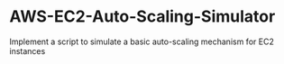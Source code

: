 # AWS-EC2-Auto-Scaling-Simulator
Implement a script to simulate a basic auto-scaling mechanism for EC2 instances
